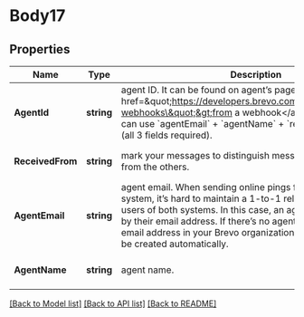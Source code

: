 # Body17

## Properties
Name | Type | Description | Notes
------------ | ------------- | ------------- | -------------
**AgentId** | **string** | agent ID. It can be found on agent’s page or received &lt;a href&#x3D;\&quot;https://developers.brevo.com/docs/conversations-webhooks\&quot;&gt;from a webhook&lt;/a&gt;. Alternatively, you can use &#x60;agentEmail&#x60; + &#x60;agentName&#x60; + &#x60;receivedFrom&#x60; instead (all 3 fields required). | [optional] [default to null]
**ReceivedFrom** | **string** | mark your messages to distinguish messages created by you from the others. | [optional] [default to null]
**AgentEmail** | **string** | agent email. When sending online pings from a standalone system, it’s hard to maintain a 1-to-1 relationship between the users of both systems. In this case, an agent can be specified by their email address. If there’s no agent with the specified email address in your Brevo organization, a dummy agent will be created automatically. | [optional] [default to null]
**AgentName** | **string** | agent name. | [optional] [default to null]

[[Back to Model list]](../README.md#documentation-for-models) [[Back to API list]](../README.md#documentation-for-api-endpoints) [[Back to README]](../README.md)



